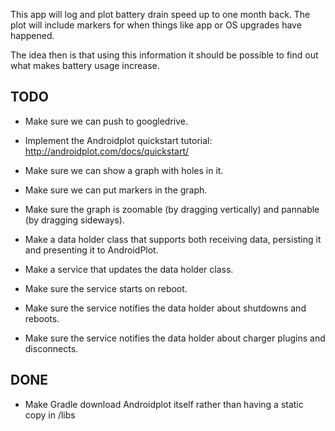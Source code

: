 This app will log and plot battery drain speed up to one month
back. The plot will include markers for when things like app or OS
upgrades have happened.

The idea then is that using this information it should be possible to
find out what makes battery usage increase.

TODO
----
* Make sure we can push to googledrive.

* Implement the Androidplot quickstart tutorial:
http://androidplot.com/docs/quickstart/

* Make sure we can show a graph with holes in it.

* Make sure we can put markers in the graph.

* Make sure the graph is zoomable (by dragging vertically) and
pannable (by dragging sideways).

* Make a data holder class that supports both receiving data,
persisting it and presenting it to AndroidPlot.

* Make a service that updates the data holder class.

* Make sure the service starts on reboot.

* Make sure the service notifies the data holder about shutdowns and
reboots.

* Make sure the service notifies the data holder about charger plugins
and disconnects.

DONE
----
* Make Gradle download Androidplot itself rather than having a static
copy in /libs
